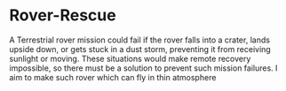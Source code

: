 # Rover-Rescue
A Terrestrial rover mission could fail if the rover falls into a crater, lands upside down, or gets stuck in a dust storm, preventing it from receiving sunlight or moving. These situations would make remote recovery impossible, so there must be a solution to prevent such mission failures. I aim to make such rover which can fly in thin atmosphere
